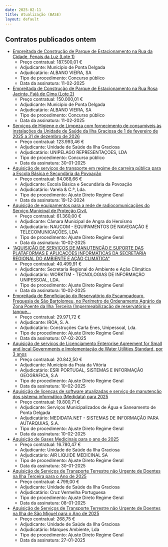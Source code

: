 ```yaml
---
date: 2025-02-11
title: Atualização (BASE)
layout: default
---
```

## Contratos publicados ontem

* [Empreitada de Construção de Parque de Estacionamento na Rua da Cidade, Fenais da Luz (Lote 1)](https://www.base.gov.pt/Base4/pt/detalhe/?type=contratos&id=11218791)
  * Preço contratual: 187.500,01 €
  * Adjudicante: Município de Ponta Delgada
  * Adjudicatário: ALBANO VIEIRA, SA
  * Tipo de procedimento: Concurso público
  * Data da assinatura: 11-02-2025
* [Empreitada de Construção de Parque de Estacionamento na Rua Rosa Jacinta, Fajã de Cima (Lote 2)](https://www.base.gov.pt/Base4/pt/detalhe/?type=contratos&id=11218805)
  * Preço contratual: 150.000,01 €
  * Adjudicante: Município de Ponta Delgada
  * Adjudicatário: ALBANO VIEIRA, SA
  * Tipo de procedimento: Concurso público
  * Data da assinatura: 11-02-2025
* [Serviços de Higiene e de Limpeza com fornecimento de consumíveis às instalações da Unidade de Saúde da Ilha Graciosa de 1 de fevereiro de 2025 a 31 de dezembro de 2026](https://www.base.gov.pt/Base4/pt/detalhe/?type=contratos&id=11218252)
  * Preço contratual: 123.993,46 €
  * Adjudicante: Unidade de Saúde da Ilha Graciosa
  * Adjudicatário: UNIPELAGO REPRESENTAÇOES, LDA
  * Tipo de procedimento: Concurso público
  * Data da assinatura: 30-01-2025
* [Aquisição de serviços de transporte em regime de carreira pública para a Escola Básica e Secundária da Povoação](https://www.base.gov.pt/Base4/pt/detalhe/?type=contratos&id=11219803)
  * Preço contratual: 94.068,66 €
  * Adjudicante: Escola Básica e Secundária da Povoação
  * Adjudicatário: Varela & C.ª, Lda.
  * Tipo de procedimento: Ajuste Direto Regime Geral
  * Data da assinatura: 19-12-2024
* [Aquisição de equipamentos para a rede de radiocomunicações do Serviço Municipal de Proteção Civil.](https://www.base.gov.pt/Base4/pt/detalhe/?type=contratos&id=11218057)
  * Preço contratual: 61.360,00 €
  * Adjudicante: Câmara Municipal de Angra do Heroísmo
  * Adjudicatário: NAUCOM - EQUIPAMENTOS DE NAVEGAÇÃO E TELECOMUNICAÇÕES, LDA
  * Tipo de procedimento: Ajuste Direto Regime Geral
  * Data da assinatura: 10-02-2025
* [“AQUISIÇÃO DE SERVIÇOS DE MANUTENÇÃO E SUPORTE DAS PLATAFORMAS E APLICAÇÕES INFORMÁTICAS DA SECRETARIA REGIONAL DO AMBIENTE E AÇÃO CLIMÁTICA"](https://www.base.gov.pt/Base4/pt/detalhe/?type=contratos&id=11220323)
  * Preço contratual: 40.499,91 €
  * Adjudicante: Secretaria Regional do Ambiente e Ação Climática
  * Adjudicatário: WORKTIM - TECNOLOGIAS DE INFORMAÇÃO UNIPESSOAL, LDA.
  * Tipo de procedimento: Ajuste Direto Regime Geral
  * Data da assinatura: 10-02-2025
* [Empreitada de Beneficiação do Reservatório do Escampadouro, Freguesia de São Bartolomeu, no Perímetro de Ordenamento Agrário da Zona Poente da Ilha Terceira (Impermeabilização de reservatório e tanque...](https://www.base.gov.pt/Base4/pt/detalhe/?type=contratos&id=11218953)
  * Preço contratual: 29.971,72 €
  * Adjudicante: IROA, S. A.
  * Adjudicatário: Construções Carla Enes, Unipessoal, Lda.
  * Tipo de procedimento: Ajuste Direto Regime Geral
  * Data da assinatura: 07-02-2025
* [Aquisição de serviços de Licenciamento Enterprise Agreement for Small and local Governments e Implementação de Water Utilities Standard, por 3 anos](https://www.base.gov.pt/Base4/pt/detalhe/?type=contratos&id=11218868)
  * Preço contratual: 20.842,50 €
  * Adjudicante: Município da Praia da Vitória
  * Adjudicatário: ESRI PORTUGAL, SISTEMAS E INFORMAÇÃO GEOGRÁFICA, S.A
  * Tipo de procedimento: Ajuste Direto Regime Geral
  * Data da assinatura: 10-02-2025
* [Aquisição de licenças de software atualizadas e serviço de manutenção dos sistema informático (Medidata) para 2025](https://www.base.gov.pt/Base4/pt/detalhe/?type=contratos&id=11218539)
  * Preço contratual: 19.800,71 €
  * Adjudicante: Serviços Municipalizados de Água e Saneamento de Ponta Delgada
  * Adjudicatário: MEDIDATA.NET - SISTEMAS DE INFORMAÇÃO PARA AUTARQUIAS, S.A.
  * Tipo de procedimento: Ajuste Direto Regime Geral
  * Data da assinatura: 10-02-2025
* [Aquisição de Gases Medicinais para o ano de 2025](https://www.base.gov.pt/Base4/pt/detalhe/?type=contratos&id=11218373)
  * Preço contratual: 16.780,47 €
  * Adjudicante: Unidade de Saúde da Ilha Graciosa
  * Adjudicatário: AIR LIQUIDE MEDICINAL SA
  * Tipo de procedimento: Ajuste Direto Regime Geral
  * Data da assinatura: 30-01-2025
* [Aquisição de Serviços de Transporte Terrestre não Urgente de Doentes na Ilha Terceira para o Ano de 2025](https://www.base.gov.pt/Base4/pt/detalhe/?type=contratos&id=11218727)
  * Preço contratual: 4.799,00 €
  * Adjudicante: Unidade de Saúde da Ilha Graciosa
  * Adjudicatário: Cruz Vermelha Portuguesa
  * Tipo de procedimento: Ajuste Direto Regime Geral
  * Data da assinatura: 08-01-2025
* [Aquisição de Serviços de Transporte Terrestre não Urgente de Doentes na Ilha de São Miguel para o Ano de 2025](https://www.base.gov.pt/Base4/pt/detalhe/?type=contratos&id=11218613)
  * Preço contratual: 268,75 €
  * Adjudicante: Unidade de Saúde da Ilha Graciosa
  * Adjudicatário: Marques Ambiente, Lda
  * Tipo de procedimento: Ajuste Direto Regime Geral
  * Data da assinatura: 27-01-2025

